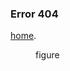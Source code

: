 ### Error 404

[home](/ "home page").

</article>
<figure class="suffix_1 grid_6 omega">
figure
</figure>
